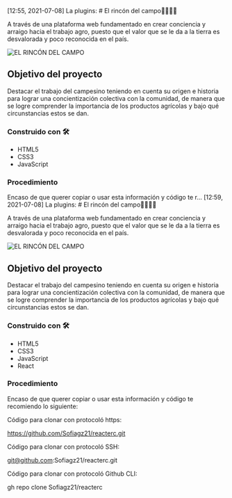 [12:55, 2021-07-08] La plugins: # El rincón del campo👨‍🌾👩‍🌾

A través de una plataforma web fundamentado en crear conciencia y arraigo hacia el trabajo agro, puesto que el valor que se le da a la tierra es desvalorada y poco reconocida en el país.

![EL RINCÓN DEL CAMPO](https://user-images.githubusercontent.com/82523960/124968237-fc1c8180-dfea-11eb-9599-ba937bbeb2f6.png)

##  Objetivo del proyecto

Destacar el trabajo del campesino teniendo en cuenta su origen e historia para lograr una concientización colectiva con la comunidad, de manera que se logre comprender la importancia de los productos agrícolas y bajo qué circunstancias estos se dan.

###  Construido con 🛠️

 - HTML5
 - CSS3
 - JavaScript


### Procedimiento

Encaso de que querer copiar o usar esta información y código te r…
[12:59, 2021-07-08] La plugins: # El rincón del campo👨‍🌾👩‍🌾

A través de una plataforma web fundamentado en crear conciencia y arraigo hacia el trabajo agro, puesto que el valor que se le da a la tierra es desvalorada y poco reconocida en el país.

![EL RINCÓN DEL CAMPO](https://user-images.githubusercontent.com/82523960/124968237-fc1c8180-dfea-11eb-9599-ba937bbeb2f6.png)

##  Objetivo del proyecto

Destacar el trabajo del campesino teniendo en cuenta su origen e historia para lograr una concientización colectiva con la comunidad, de manera que se logre comprender la importancia de los productos agrícolas y bajo qué circunstancias estos se dan.

###  Construido con 🛠️

 - HTML5
 - CSS3
 - JavaScript
 - React


### Procedimiento

Encaso de que querer copiar o usar esta información y código te recomiendo lo siguiente:

Código para clonar con protocoló https:


https://github.com/Sofiagz21/reacterc.git


Código para clonar con protocoló SSH:


git@github.com:Sofiagz21/reacterc.git


Código para clonar con protocoló Github CLI:


gh repo clone Sofiagz21/reacterc
